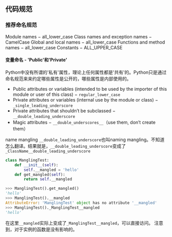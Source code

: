 ## 代码规范

### 推荐命名规范

Module names − all_lower_case
Class names and exception names − CamelCase
Global and local names − all_lower_case
Functions and method names − all_lower_case
Constants − ALL_UPPER_CASE

#### 变量命名 - 'Public'和'Private'
Python中没有所谓的'私有'属性，理论上任何属性都是'共有'的。Python只是通过命名规范来来约定哪些属性是公开的，哪些属性是内部使用的。

- Public attributes or variables (intended to be used by the importer of this module or user of this class) − `regular_lower_case`
- Private attributes or variables (internal use by the module or class) − `_single_leading_underscore`
- Private attributes that shouldn’t be subclassed − `__double_leading_underscore`
- Magic attributes − `__double_underscores__`（use them, don’t create them）

name mangling
`__double_leading_underscore`也叫naming mangling。不知道怎么翻译。结果就是，`__double_leading_underscore`变成了`_ClassName__double_leading_underscore`
```python
class ManglingTest:	
    def __init__(self): 
		self.__mangled = 'hello' 
	def get_mangled(self): 
		return self.__mangled 

>>> ManglingTest().get_mangled() 
'hello'
>>> ManglingTest().__mangled 
AttributeError: 'ManglingTest' object has no attribute '__mangled'
>>> ManglingTest()._ManglingTest__mangled
'hello' 
```
在这里`__mangled`实际上变成了`_ManglingTest__mangled`，可以直接访问。
注意到，对于实例的函数是没有影响的。
